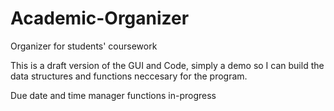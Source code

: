 # Academic-Organizer
Organizer for students' coursework

This is a draft version of the GUI and Code, 
simply a demo so I can build the data structures and functions neccesary for the program.

Due date and time manager functions in-progress
